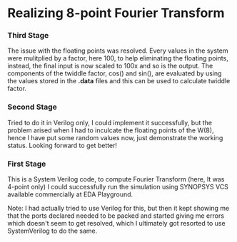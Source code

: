 # Realizing 8-point Fourier Transform
### Third Stage
The issue with the floating points was resolved. Every values in the system were mulitplied by a factor, here 100, to help eliminating the floating points, instead, the final input is now scaled to 100x and so is the output. The components of the twiddle factor, cos() and sin(), are evaluated by using the values stored in the **.data** files and this can be used to calculate twiddle factor.

### Second Stage
Tried to do it in Verilog only, I could implement it successfully, but the problem arised when I had to inculcate the floating points of the W(8), hence I have put some random values now, just demonstrate the working status. Looking forward to get better!

### First Stage
This is a System Verilog code, to compute Fourier Transform (here, It was 4-point only)
I could successfully run the simulation using SYNOPSYS VCS available commercially at EDA Playground.

Note: I had actually tried to use Verilog for this, but then it kept showing me that the ports declared needed to be packed and started giving me errors which doesn't seem to get resolved, which I ultimately got resorted to use SystemVerilog to do the same.
